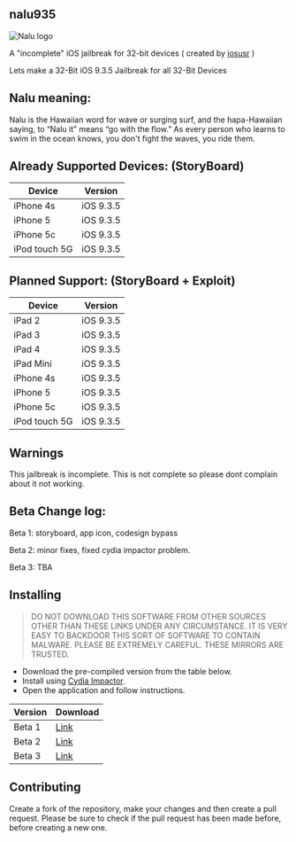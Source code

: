 ## nalu935

![Nalu logo](https://github.com/osxusr/nalu935/blob/master/32%20bit%20only%20iOS%209.3.5%20Jailbreak/Media.xcassets/AppIcon.appiconset/Icon-83.5%402x.png)

A "incomplete" iOS jailbreak for 32-bit devices ( created by [iosusr](https://twitter.com/iosusr) )

Lets make a 32-Bit iOS 9.3.5 Jailbreak for all 32-Bit Devices

## Nalu meaning:

Nalu is the Hawaiian word for wave or surging surf, 
and the hapa-Hawaiian saying, to “Nalu it” means “go with the flow.” 
As every person who learns to swim in the ocean knows, 
you don't fight the waves, you ride them.

## Already Supported Devices: (StoryBoard)

| Device  | Version  |
|---------|----------|
| iPhone 4s  | iOS 9.3.5 |
| iPhone 5  | iOS 9.3.5 |
| iPhone 5c | iOS 9.3.5 |
| iPod touch 5G | iOS 9.3.5 |

## Planned Support: (StoryBoard + Exploit)

| Device | Version |
|---------|----------|
| iPad 2  | iOS 9.3.5|
| iPad 3  | iOS 9.3.5 |
| iPad 4  | iOS 9.3.5 |
| iPad Mini | iOS 9.3.5 |
| iPhone 4s  | iOS 9.3.5 |
| iPhone 5  | iOS 9.3.5 |
| iPhone 5c | iOS 9.3.5 |
| iPod touch 5G | iOS 9.3.5 |

## Warnings

This jailbreak is incomplete. This is not complete so please dont complain about it not working.

## Beta Change log:

Beta 1: storyboard, app icon, codesign bypass

Beta 2: minor fixes, fixed cydia impactor problem.

Beta 3: TBA

## Installing

> DO NOT DOWNLOAD THIS SOFTWARE FROM OTHER SOURCES OTHER THAN THESE LINKS UNDER ANY CIRCUMSTANCE. IT IS VERY EASY TO BACKDOOR THIS SORT OF SOFTWARE TO CONTAIN MALWARE. PLEASE BE EXTREMELY CAREFUL. THESE MIRRORS ARE TRUSTED.

* Download the pre-compiled version from the table below.
* Install using [Cydia Impactor](http://www.cydiaimpactor.com/).
* Open the application and follow instructions.

| Version | Download |
|---------|----------|
| Beta 1  | [Link](http://www.mediafire.com/file/1fmybx7ssbnofiu/nalu935Beta1.ipa)
| Beta 2  | [Link](http://www.mediafire.com/file/88eh666887i4ero/nalu935Beta2.ipa)
| Beta 3  | [Link](http://www.mediafire.com/file/yj8yqdn7ftpcl9s/nalu935Beta3.ipa)

## Contributing

Create a fork of the repository, make your changes and then create a pull request.
Please be sure to check if the pull request has been made before, before creating a new one.
